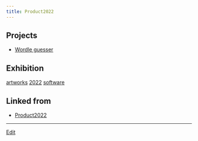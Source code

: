 ```yaml
---
title: Product2022
---
```

## Projects

* [Wordle guesser](https://vitroid.github.io/wordle/)

## Exhibition

[artworks](/artworks) [2022](/2022) [software](/software)


## Linked from

* [Product2022](/Product2022)


----

[Edit](https://github.com/vitroid/vitroid.github.io/edit/master/MD/Product2022.md)

